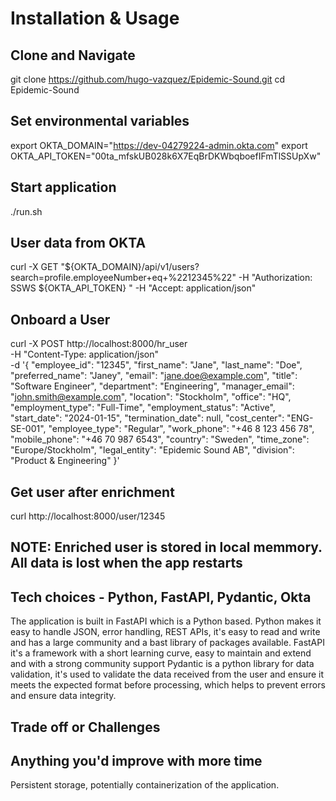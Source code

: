 # Installation & Usage

## Clone and Navigate
git clone https://github.com/hugo-vazquez/Epidemic-Sound.git
cd Epidemic-Sound

## Set environmental variables
export OKTA_DOMAIN="https://dev-04279224-admin.okta.com"
export OKTA_API_TOKEN="00ta_mfskUB028k6X7EqBrDKWbqboefIFmTlSSUpXw"

## Start application
./run.sh

## User data from OKTA
curl -X GET "${OKTA_DOMAIN}/api/v1/users?search=profile.employeeNumber+eq+%2212345%22" -H "Authorization: SSWS ${OKTA_API_TOKEN}
" -H "Accept: application/json"

## Onboard a User 
curl -X POST http://localhost:8000/hr_user \
  -H "Content-Type: application/json" \
  -d '{
    "employee_id": "12345",
    "first_name": "Jane",
    "last_name": "Doe",
    "preferred_name": "Janey",
    "email": "jane.doe@example.com",
    "title": "Software Engineer",
    "department": "Engineering",
    "manager_email": "john.smith@example.com",
    "location": "Stockholm",
    "office": "HQ",
    "employment_type": "Full-Time",
    "employment_status": "Active",
    "start_date": "2024-01-15",
    "termination_date": null,
    "cost_center": "ENG-SE-001",
    "employee_type": "Regular",
    "work_phone": "+46 8 123 456 78",
    "mobile_phone": "+46 70 987 6543",
    "country": "Sweden",
    "time_zone": "Europe/Stockholm",
    "legal_entity": "Epidemic Sound AB",
    "division": "Product & Engineering"
  }'

## Get user after enrichment
curl http://localhost:8000/user/12345


## NOTE: Enriched user is stored in local memmory. All data is lost when the app restarts

## Tech choices - Python, FastAPI, Pydantic, Okta
The application is built in FastAPI which is a Python based. Python makes it easy to handle JSON, error handling, REST APIs, it's easy to read and write and has a large community and a bast library of packages available.
FastAPI it's a framework with a short learning curve, easy to maintain and extend and with a strong community support
Pydantic is a python library for data validation, it's used to validate the data received from the user and ensure it meets the expected format before processing, which helps to prevent errors and ensure data integrity.

## Trade off or Challenges
## Anything you'd improve with more time
Persistent storage, potentially containerization of the application.
